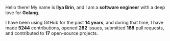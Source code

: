 Hello there! My name is **Ilya Brin**, and I am a **software engineer** with a deep love for **Golang**.

I have been using GitHub for the past **14 years**, and during that time, I have made **5244** contributions, opened **282** issues, submitted **168** pull requests, and contributed to **17** open-source projects.
